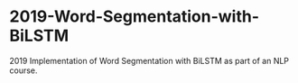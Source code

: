 # 2019-Word-Segmentation-with-BiLSTM

2019
Implementation of Word Segmentation with BiLSTM as part of an NLP course.
